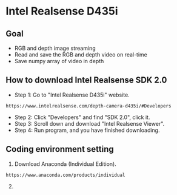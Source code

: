 # Intel Realsense D435i
## Goal
* RGB and depth image streaming
* Read and save the RGB and depth video on real-time
* Save numpy array of video in depth

##  How to download Intel Realsense SDK 2.0
* Step 1: Go to "Intel Realsense D435i" website.
```
https://www.intelrealsense.com/depth-camera-d435i/#Developers
```
* Step 2: Click "Developers" and find "SDK 2.0", click it.
* Step 3: Scroll down and download "Intel Realsense Viewer".
* Step 4: Run program, and you have finished downloading.

## Coding environment setting
1. Download Anaconda (Individual Edition).
```
https://www.anaconda.com/products/individual
```
2. 
